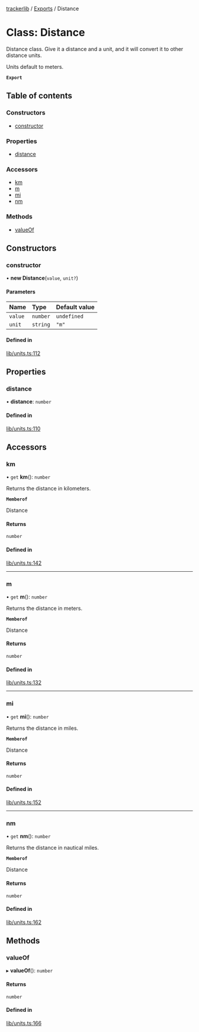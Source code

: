 [trackerlib](../README.md) / [Exports](../modules.md) / Distance

# Class: Distance

Distance class. Give it a distance and a unit, and it will convert it to other distance units.

Units default to meters.

**`Export`**

## Table of contents

### Constructors

- [constructor](Distance.md#constructor)

### Properties

- [distance](Distance.md#distance)

### Accessors

- [km](Distance.md#km)
- [m](Distance.md#m)
- [mi](Distance.md#mi)
- [nm](Distance.md#nm)

### Methods

- [valueOf](Distance.md#valueof)

## Constructors

### constructor

• **new Distance**(`value`, `unit?`)

#### Parameters

| Name | Type | Default value |
| :------ | :------ | :------ |
| `value` | `number` | `undefined` |
| `unit` | `string` | `"m"` |

#### Defined in

[lib/units.ts:112](https://github.com/florisporro/trackerlib/blob/520b40a/src/lib/units.ts#L112)

## Properties

### distance

• **distance**: `number`

#### Defined in

[lib/units.ts:110](https://github.com/florisporro/trackerlib/blob/520b40a/src/lib/units.ts#L110)

## Accessors

### km

• `get` **km**(): `number`

Returns the distance in kilometers.

**`Memberof`**

Distance

#### Returns

`number`

#### Defined in

[lib/units.ts:142](https://github.com/florisporro/trackerlib/blob/520b40a/src/lib/units.ts#L142)

___

### m

• `get` **m**(): `number`

Returns the distance in meters.

**`Memberof`**

Distance

#### Returns

`number`

#### Defined in

[lib/units.ts:132](https://github.com/florisporro/trackerlib/blob/520b40a/src/lib/units.ts#L132)

___

### mi

• `get` **mi**(): `number`

Returns the distance in miles.

**`Memberof`**

Distance

#### Returns

`number`

#### Defined in

[lib/units.ts:152](https://github.com/florisporro/trackerlib/blob/520b40a/src/lib/units.ts#L152)

___

### nm

• `get` **nm**(): `number`

Returns the distance in nautical miles.

**`Memberof`**

Distance

#### Returns

`number`

#### Defined in

[lib/units.ts:162](https://github.com/florisporro/trackerlib/blob/520b40a/src/lib/units.ts#L162)

## Methods

### valueOf

▸ **valueOf**(): `number`

#### Returns

`number`

#### Defined in

[lib/units.ts:166](https://github.com/florisporro/trackerlib/blob/520b40a/src/lib/units.ts#L166)
